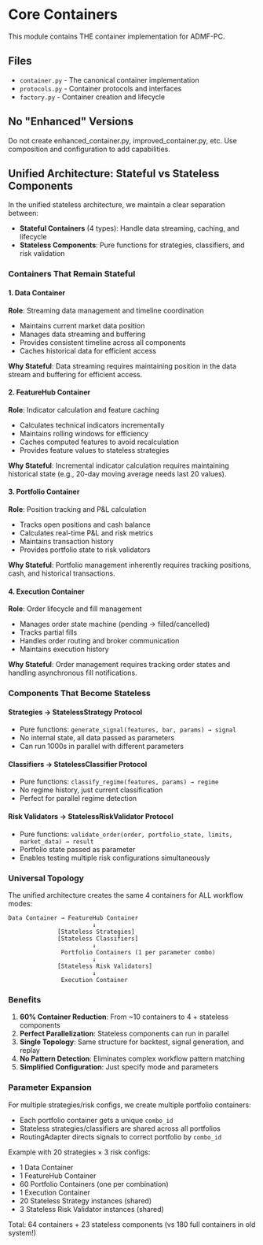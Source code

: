 # Core Containers

This module contains THE container implementation for ADMF-PC.

## Files

- `container.py` - The canonical container implementation
- `protocols.py` - Container protocols and interfaces
- `factory.py` - Container creation and lifecycle

## No "Enhanced" Versions

Do not create enhanced_container.py, improved_container.py, etc.
Use composition and configuration to add capabilities.

## Unified Architecture: Stateful vs Stateless Components

In the unified stateless architecture, we maintain a clear separation between:
- **Stateful Containers** (4 types): Handle data streaming, caching, and lifecycle
- **Stateless Components**: Pure functions for strategies, classifiers, and risk validation

### Containers That Remain Stateful

#### 1. Data Container
**Role**: Streaming data management and timeline coordination
- Maintains current market data position
- Manages data streaming and buffering
- Provides consistent timeline across all components
- Caches historical data for efficient access

**Why Stateful**: Data streaming requires maintaining position in the data stream and buffering for efficient access.

#### 2. FeatureHub Container 
**Role**: Indicator calculation and feature caching
- Calculates technical indicators incrementally
- Maintains rolling windows for efficiency
- Caches computed features to avoid recalculation
- Provides feature values to stateless strategies

**Why Stateful**: Incremental indicator calculation requires maintaining historical state (e.g., 20-day moving average needs last 20 values).

#### 3. Portfolio Container
**Role**: Position tracking and P&L calculation
- Tracks open positions and cash balance
- Calculates real-time P&L and risk metrics
- Maintains transaction history
- Provides portfolio state to risk validators

**Why Stateful**: Portfolio management inherently requires tracking positions, cash, and historical transactions.

#### 4. Execution Container
**Role**: Order lifecycle and fill management
- Manages order state machine (pending → filled/cancelled)
- Tracks partial fills
- Handles order routing and broker communication
- Maintains execution history

**Why Stateful**: Order management requires tracking order states and handling asynchronous fill notifications.

### Components That Become Stateless

#### Strategies → StatelessStrategy Protocol
- Pure functions: `generate_signal(features, bar, params) → signal`
- No internal state, all data passed as parameters
- Can run 1000s in parallel with different parameters

#### Classifiers → StatelessClassifier Protocol  
- Pure functions: `classify_regime(features, params) → regime`
- No regime history, just current classification
- Perfect for parallel regime detection

#### Risk Validators → StatelessRiskValidator Protocol
- Pure functions: `validate_order(order, portfolio_state, limits, market_data) → result`
- Portfolio state passed as parameter
- Enables testing multiple risk configurations simultaneously

### Universal Topology

The unified architecture creates the same 4 containers for ALL workflow modes:

```
Data Container → FeatureHub Container
                        ↓
              [Stateless Strategies]
              [Stateless Classifiers]
                        ↓
               Portfolio Containers (1 per parameter combo)
                        ↓
              [Stateless Risk Validators]
                        ↓
               Execution Container
```

### Benefits

1. **60% Container Reduction**: From ~10 containers to 4 + stateless components
2. **Perfect Parallelization**: Stateless components can run in parallel
3. **Single Topology**: Same structure for backtest, signal generation, and replay
4. **No Pattern Detection**: Eliminates complex workflow pattern matching
5. **Simplified Configuration**: Just specify mode and parameters

### Parameter Expansion

For multiple strategies/risk configs, we create multiple portfolio containers:
- Each portfolio container gets a unique `combo_id`
- Stateless strategies/classifiers are shared across all portfolios
- RoutingAdapter directs signals to correct portfolio by `combo_id`

Example with 20 strategies × 3 risk configs:
- 1 Data Container
- 1 FeatureHub Container
- 60 Portfolio Containers (one per combination)
- 1 Execution Container
- 20 Stateless Strategy instances (shared)
- 3 Stateless Risk Validator instances (shared)

Total: 64 containers + 23 stateless components (vs 180 full containers in old system!)